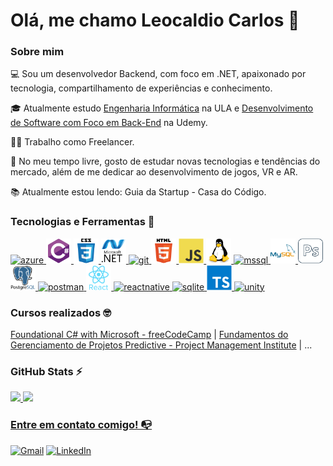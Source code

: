 # Olá, me chamo Leocaldio Carlos 👋

### Sobre mim

💻 Sou um desenvolvedor Backend, com foco em .NET, apaixonado por tecnologia, compartilhamento de experiências e conhecimento.

🎓 Atualmente estudo <a href="https://ula.co.ao/curso/licenciatura-em-engenharia-de-informatica" target="_blank" rel="noreferrer">Engenharia Informática</a> na ULA e <a href="https://www.udemy.com/course/net-core-curso-orientado-para-mercado-de-trabalho/?couponCode=LETSLEARNNOW" target="_blank" rel="noreferrer">Desenvolvimento de Software com Foco em Back-End</a> na Udemy.

👩‍💻 Trabalho como Freelancer.

🔎 No meu tempo livre, gosto de estudar novas tecnologias e tendências do mercado, além de me dedicar ao desenvolvimento de jogos, VR e AR.

📚 Atualmente estou lendo: Guia da Startup - Casa do Código.

### Tecnologias e Ferramentas 🔧

<p align="left">
  <a href="https://azure.microsoft.com/en-in/" target="_blank" rel="noreferrer"> <img src="https://www.vectorlogo.zone/logos/microsoft_azure/microsoft_azure-icon.svg" alt="azure" width="40" height="40"/> </a>
  <a href="https://www.w3schools.com/cs/" target="_blank" rel="noreferrer"> <img src="https://raw.githubusercontent.com/devicons/devicon/master/icons/csharp/csharp-original.svg" alt="csharp" width="40" height="40"/> </a>
  <a href="https://www.w3schools.com/css/" target="_blank" rel="noreferrer"> <img src="https://raw.githubusercontent.com/devicons/devicon/master/icons/css3/css3-original-wordmark.svg" alt="css3" width="40" height="40"/> </a>
  <a href="https://dotnet.microsoft.com/" target="_blank" rel="noreferrer"> <img src="https://raw.githubusercontent.com/devicons/devicon/master/icons/dot-net/dot-net-original-wordmark.svg" alt="dotnet" width="40" height="40"/> </a>
  <a href="https://git-scm.com/" target="_blank" rel="noreferrer"> <img src="https://www.vectorlogo.zone/logos/git-scm/git-scm-icon.svg" alt="git" width="40" height="40"/> </a>
  <a href="https://www.w3.org/html/" target="_blank" rel="noreferrer"> <img src="https://raw.githubusercontent.com/devicons/devicon/master/icons/html5/html5-original-wordmark.svg" alt="html5" width="40" height="40"/> </a>
  <a href="https://developer.mozilla.org/en-US/docs/Web/JavaScript" target="_blank" rel="noreferrer"> <img src="https://raw.githubusercontent.com/devicons/devicon/master/icons/javascript/javascript-original.svg" alt="javascript" width="40" height="40"/> </a>
  <a href="https://www.linux.org/" target="_blank" rel="noreferrer"> <img src="https://raw.githubusercontent.com/devicons/devicon/master/icons/linux/linux-original.svg" alt="linux" width="40" height="40"/> </a>
  <a href="https://www.microsoft.com/en-us/sql-server" target="_blank" rel="noreferrer"> <img src="https://www.svgrepo.com/show/303229/microsoft-sql-server-logo.svg" alt="mssql" width="40" height="40"/> </a>
  <a href="https://www.mysql.com/" target="_blank" rel="noreferrer"> <img src="https://raw.githubusercontent.com/devicons/devicon/master/icons/mysql/mysql-original-wordmark.svg" alt="mysql" width="40" height="40"/> </a>
  <a href="https://www.photoshop.com/en" target="_blank" rel="noreferrer"> <img src="https://raw.githubusercontent.com/devicons/devicon/master/icons/photoshop/photoshop-line.svg" alt="photoshop" width="40" height="40"/> </a>
  <a href="https://www.postgresql.org" target="_blank" rel="noreferrer"> <img src="https://raw.githubusercontent.com/devicons/devicon/master/icons/postgresql/postgresql-original-wordmark.svg" alt="postgresql" width="40" height="40"/> </a>
  <a href="https://postman.com" target="_blank" rel="noreferrer"> <img src="https://www.vectorlogo.zone/logos/getpostman/getpostman-icon.svg" alt="postman" width="40" height="40"/> </a>
  <a href="https://reactjs.org/" target="_blank" rel="noreferrer"> <img src="https://raw.githubusercontent.com/devicons/devicon/master/icons/react/react-original-wordmark.svg" alt="react" width="40" height="40"/> </a>
  <a href="https://reactnative.dev/" target="_blank" rel="noreferrer"> <img src="https://reactnative.dev/img/header_logo.svg" alt="reactnative" width="40" height="40"/> </a>
  <a href="https://www.sqlite.org/" target="_blank" rel="noreferrer"> <img src="https://www.vectorlogo.zone/logos/sqlite/sqlite-icon.svg" alt="sqlite" width="40" height="40"/> </a>
  <a href="https://www.typescriptlang.org/" target="_blank" rel="noreferrer"> <img src="https://raw.githubusercontent.com/devicons/devicon/master/icons/typescript/typescript-original.svg" alt="typescript" width="40" height="40"/> </a>
  <a href="https://unity.com/" target="_blank" rel="noreferrer"> <img src="https://www.vectorlogo.zone/logos/unity3d/unity3d-icon.svg" alt="unity" width="40" height="40"/> </a>
</p>

### Cursos realizados 🤓

<a href="https://www.freecodecamp.org/portuguese/certification/fcca86c98f7-f663-4cee-ae46-2535ebf5add11/foundational-c-sharp-with-microsoft" target="_blank" rel="noreferrer">Foundational C# with Microsoft - freeCodeCamp</a> |
<a href="https://www.credly.com/badges/68c78278-c9c4-4468-9559-72b772322e6f/linked_in_profile" target="_blank" rel="noreferrer">Fundamentos do Gerenciamento de Projetos Predictive - Project Management Institute</a> |
...

### GitHub Stats ⚡

<div>
<a href="https://github.com/LeocaldioDev">
<img height="180em" src="https://github-readme-stats.vercel.app/api/top-langs/?username=LeocaldioDev&layout=compact&langs_count=7&theme=dracula"/>
<img height="180em" src="https://github-readme-stats.vercel.app/api?username=LeocaldioDev&show_icons=true&theme=dracula&include_all_commits=true&count_private=true"/>
</div>

### Entre em contato comigo! 📭

<div>
  <a href="mailto:leocaldiocarloss@gmail.com"><img src="https://img.shields.io/badge/gmail-%23EA4335.svg?style=plastic&logo=gmail&logoColor=white" alt="Gmail"/></a>
  <a href="https://www.linkedin.com/in/leocaldio-carlos-9a197b255"><img src="https://img.shields.io/badge/linkedin-%230A66C2.svg?style=plastic&logo=linkedin&logoColor=white" alt="LinkedIn"/></a>
</div>
